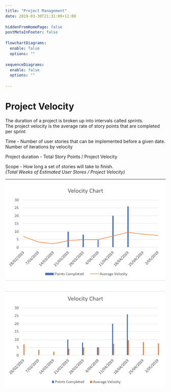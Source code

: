 ```yaml
---
title: "Project Management"
date: 2019-03-30T21:31:09+11:00

hiddenFromHomePage: false
postMetaInFooter: false

flowchartDiagrams:
  enable: false
  options: ""

sequenceDiagrams: 
  enable: false
  options: ""

---
```



# Project Velocity
The duration of a project is broken up into intervals called _sprints_.  
The project velocity is the average rate of story points that are completed per sprint

Time - Number of user stories that can be implemented before a given date.
Number of iterations by velocity


Project duration - Total Story Points / Project Velocity

Scope - How long a set of stories will take to finish.  
_(Total Weeks of Estimated User Stores / Project Velocity)_

---

![](https://raw.githubusercontent.com/featherbear/UNSW-COMP1531-Assignment/master/docs/velocity%20chart.png)